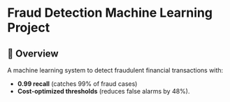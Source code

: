 # Fraud Detection Machine Learning Project


## 📌 Overview
A machine learning system to detect fraudulent financial transactions with:
- **0.99 recall** (catches 99% of fraud cases)
- **Cost-optimized thresholds** (reduces false alarms by 48%).



